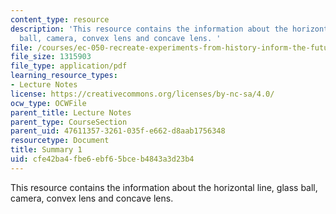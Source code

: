```yaml
---
content_type: resource
description: 'This resource contains the information about the horizontal line, glass
  ball, camera, convex lens and concave lens. '
file: /courses/ec-050-recreate-experiments-from-history-inform-the-future-from-the-past-galileo-january-iap-2010/cfe42ba4fbe6ebf65bceb4843a3d23b4_MITEC_050IAP10_sum01.pdf
file_size: 1315903
file_type: application/pdf
learning_resource_types:
- Lecture Notes
license: https://creativecommons.org/licenses/by-nc-sa/4.0/
ocw_type: OCWFile
parent_title: Lecture Notes
parent_type: CourseSection
parent_uid: 47611357-3261-035f-e662-d8aab1756348
resourcetype: Document
title: Summary 1
uid: cfe42ba4-fbe6-ebf6-5bce-b4843a3d23b4
---
```

This resource contains the information about the horizontal line, glass ball, camera, convex lens and concave lens. 